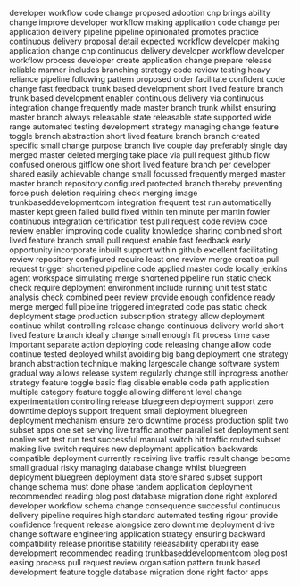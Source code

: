 developer workflow code change proposed adoption cnp brings ability change improve developer workflow making application code change per application delivery pipeline pipeline opinionated promotes practice continuous delivery proposal detail expected workflow developer making application change cnp continuous delivery developer workflow developer workflow process developer create application change prepare release reliable manner includes branching strategy code review testing heavy reliance pipeline following pattern proposed order facilitate confident code change fast feedback trunk based development short lived feature branch trunk based development enabler continuous delivery via continuous integration change frequently made master branch trunk whilst ensuring master branch always releasable state releasable state supported wide range automated testing development strategy managing change feature toggle branch abstraction short lived feature branch branch created specific small change purpose branch live couple day preferably single day merged master deleted merging take place via pull request github flow confused onerous gitflow one short lived feature branch per developer shared easily achievable change small focussed frequently merged master master branch repository configured protected branch thereby preventing force push deletion requiring check merging image trunkbaseddevelopmentcom integration frequent test run automatically master kept green failed build fixed within ten minute per martin fowler continuous integration certification test pull request code review code review enabler improving code quality knowledge sharing combined short lived feature branch small pull request enable fast feedback early opportunity incorporate inbuilt support within github excellent facilitating review repository configured require least one review merge creation pull request trigger shortened pipeline code applied master code locally jenkins agent workspace simulating merge shortened pipeline run static check check require deployment environment include running unit test static analysis check combined peer review provide enough confidence ready merge merged full pipeline triggered integrated code pas static check deployment stage production subscription strategy allow deployment continue whilst controlling release change continuous delivery world short lived feature branch ideally change small enough fit process time case important separate action deploying code releasing change allow code continue tested deployed whilst avoiding big bang deployment one strategy branch abstraction technique making largescale change software system gradual way allows release system regularly change still inprogress another strategy feature toggle basic flag disable enable code path application multiple category feature toggle allowing different level change experimentation controlling release bluegreen deployment support zero downtime deploys support frequent small deployment bluegreen deployment mechanism ensure zero downtime process production split two subset apps one set serving live traffic another parallel set deployment sent nonlive set test run test successful manual switch hit traffic routed subset making live switch requires new deployment application backwards compatible deployment currently receiving live traffic result change become small gradual risky managing database change whilst bluegreen deployment bluegreen deployment data store shared subset support change schema must done phase tandem application deployment recommended reading blog post database migration done right explored developer workflow schema change consequence successful continuous delivery pipeline requires high standard automated testing rigour provide confidence frequent release alongside zero downtime deployment drive change software engineering application strategy ensuring backward compatibility release prioritise stability releasability operability ease development recommended reading trunkbaseddevelopmentcom blog post easing process pull request review organisation pattern trunk based development feature toggle database migration done right factor apps
